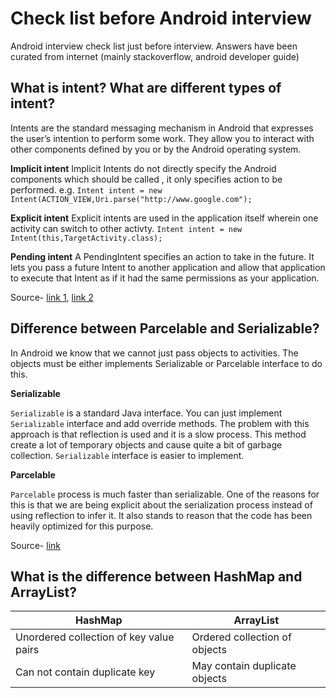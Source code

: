 # Check list before Android interview
Android interview check list just before interview. Answers have been curated from internet (mainly stackoverflow, android developer guide)

## What is intent? What are different types of intent?

Intents are the standard messaging mechanism in Android that expresses the user’s intention to perform some work. They allow you to interact with other components defined by you or by the Android operating system.

**Implicit intent**
Implicit Intents do not directly specify the Android components which should be called , it only specifies action to be performed.
e.g. `Intent intent = new Intent(ACTION_VIEW,Uri.parse("http://www.google.com");`

**Explicit intent**
Explicit intents are used in the application itself wherein one activity can switch to other activty.
`Intent intent = new Intent(this,TargetActivity.class);`

**Pending intent**
A PendingIntent specifies an action to take in the future. It lets you pass a future Intent to another application and allow that application to execute that Intent as if it had the same permissions as your application.

Source- [link 1](https://stackoverflow.com/a/13329731/1092989), [link 2](https://stackoverflow.com/a/15873786/1092989)

## Difference between Parcelable and Serializable?

In Android we know that we cannot just pass objects to activities. The objects must be either implements Serializable or Parcelable interface to do this.

**Serializable**

`Serializable` is a standard Java interface. You can just implement `Serializable` interface and add override methods. The problem with this approach is that reflection is used and it is a slow process. This method create a lot of temporary objects and cause quite a bit of garbage collection. `Serializable` interface is easier to implement.

**Parcelable**

`Parcelable` process is much faster than serializable. One of the reasons for this is that we are being explicit about the serialization process instead of using reflection to infer it. It also stands to reason that the code has been heavily optimized for this purpose.

Source- [link](https://stackoverflow.com/a/23647471/1092989)

## What is the difference between HashMap and ArrayList?
| HashMap  | ArrayList  |
|---|---|
|Unordered collection of key value pairs   | Ordered collection of objects  |
|Can not contain duplicate key   |May contain duplicate objects   |
